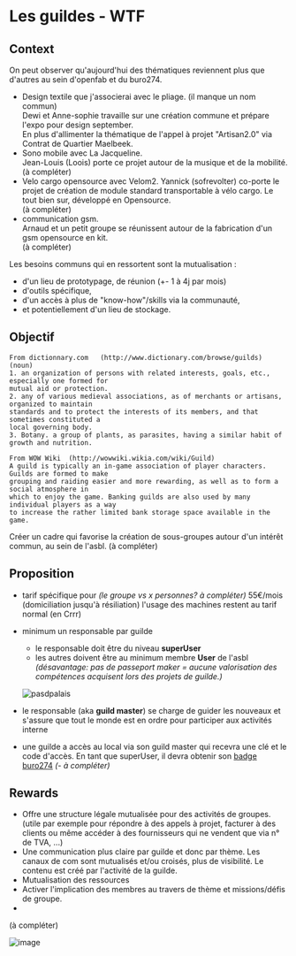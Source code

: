 # Les guildes - WTF
## Context
On peut observer qu'aujourd'hui des thématiques reviennent plus que d'autres au sein d'openfab et du buro274. 
- Design textile que j'associerai avec le pliage. (il manque un nom commun)  
Dewi et Anne-sophie travaille sur une création commune et prépare l'expo pour design september.  
En plus d'allimenter la thématique de l'appel à projet "Artisan2.0" via Contrat de Quartier Maelbeek.
- Sono mobile avec La Jacqueline.  
Jean-Louis (Loois) porte ce projet autour de la musique et de la mobilité.  
(à compléter)
- Velo cargo opensource avec Velom2. 
Yannick (sofrevolter) co-porte le projet de création de module standard transportable à vélo cargo. Le tout bien sur, développé en Opensource.  
(à compléter)
- communication gsm.  
Arnaud et un petit groupe se réunissent autour de la fabrication d'un gsm opensource en kit.   
(à compléter)

Les besoins communs qui en ressortent sont la mutualisation :
- d'un lieu de prototypage, de réunion (+- 1 à 4j par mois)
- d'outils spécifique, 
- d'un accès à plus de "know-how"/skills via la communauté,
- et potentiellement d'un lieu de stockage. 


## Objectif

```
From dictionnary.com   (http://www.dictionary.com/browse/guilds)
(noun)
1. an organization of persons with related interests, goals, etc., especially one formed for   
mutual aid or protection.
2. any of various medieval associations, as of merchants or artisans, organized to maintain   
standards and to protect the interests of its members, and that sometimes constituted a  
local governing body.
3. Botany. a group of plants, as parasites, having a similar habit of growth and nutrition.
```
```
From WOW Wiki  (http://wowwiki.wikia.com/wiki/Guild)
A guild is typically an in-game association of player characters. Guilds are formed to make  
grouping and raiding easier and more rewarding, as well as to form a social atmosphere in 
which to enjoy the game. Banking guilds are also used by many individual players as a way 
to increase the rather limited bank storage space available in the game.
```

Créer un cadre qui favorise la création de sous-groupes autour d'un intérêt commun, au sein de l'asbl. 
(à compléter)

## Proposition
- tarif spécifique pour *(le groupe vs x personnes? à compléter)* 
55€/mois (domiciliation jusqu'à résiliation)
l'usage des machines restent au tarif normal (en Crrr)
- minimum un responsable par guilde
  - le responsable doit être du niveau **superUser**
  - les autres doivent être au minimum membre **User** de l'asbl *(désavantage: pas de passeport maker = aucune valorisation des compétences acquisent lors des projets de guilde.)*
  
  ![pasdpalais](http://www.lesfillesabuzzent.com/assets/img/2015/04/pasdepalais.gif)
  
- le responsable (aka **guild master**) se charge de guider les nouveaux et s'assure que tout le monde est en ordre pour participer aux activités interne 
- une guilde a accès au local via son guild master qui recevra une clé et le code d'accès. En tant que superUser, il devra obtenir son [badge buro274](https://github.com/openfab-lab/pack-openbadge-fablab/blob/master/badge-buro274.md) *(- à compléter)*



## Rewards
- Offre une structure légale mutualisée pour des activités de groupes. (utile par exemple pour répondre à des appels à projet, facturer à des clients ou même accéder à des fournisseurs qui ne vendent que via n° de TVA, ...)
- Une communication plus claire par guilde et donc par thème. Les canaux de com sont mutualisés et/ou croisés, plus de visibilité. Le contenu est créé par l'activité de la guilde. 
- Mutualisation des ressources
- Activer l'implication des membres au travers de thème et missions/défis de groupe.
- 
(à compléter)


![image](https://user-images.githubusercontent.com/12049360/28877891-0b742188-779e-11e7-9cde-08415c04478d.png)
